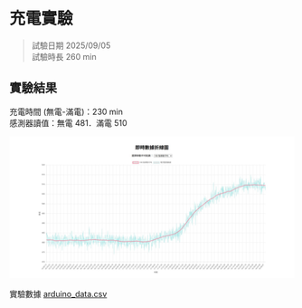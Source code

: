# 充電實驗
> 試驗日期 2025/09/05  
> 試驗時長 260 min
## 實驗結果
充電時間 (無電-滿電)：230 min  
感測器讀值：無電 481．滿電 510  

![充電實驗結果](充電實驗.jpg)

實驗數據 [arduino_data.csv](./arduino_data.csv)